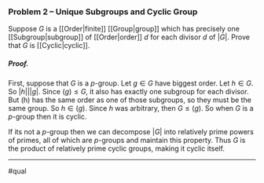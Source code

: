 ### Problem 2 – Unique Subgroups and Cyclic Group

Suppose $G$ is a [[Order|finite]] [[Group|group]] which has precisely one [[Subgroup|subgroup]] of [[Order|order]] $d$ for each divisor $d$ of $|G|$. Prove that $G$ is [[Cyclic|cyclic]].

##### *Proof.*
First, suppose that $G$ is a $p$-group. Let $g\in G$ have biggest order. Let $h\in G$. So $|h|\bigg||g|$. Since $(g)\leq G$, it also has exactly one subgroup for each divisor. But (h) has the same order as one of those subgroups, so they must be the same group. So $h\in(g)$. Since $h$ was arbitrary, then $G\leq (g)$. So when $G$ is a $p$-group then it is cyclic. 

If its not a $p$-group then we can decompose $|G|$ into relatively prime powers of primes, all of which are $p$-groups and maintain this property. Thus $G$ is the product of relatively prime cyclic groups, making it cyclic itself. 
***
#qual